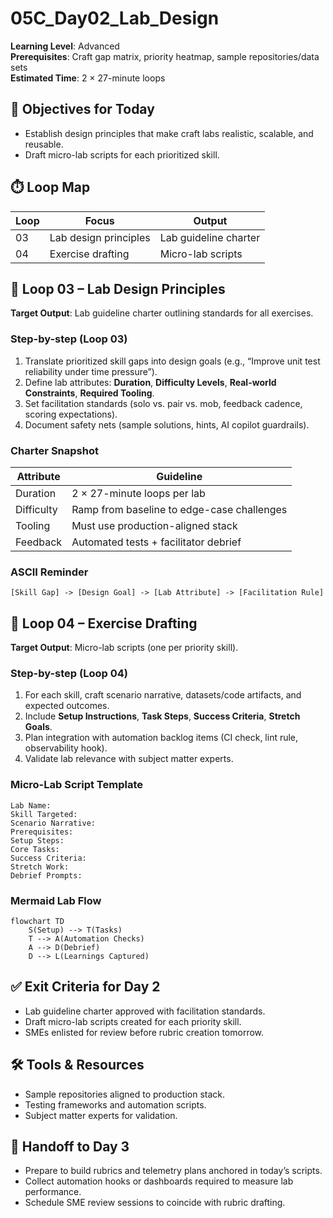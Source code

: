 # 05C_Day02_Lab_Design

**Learning Level**: Advanced  
**Prerequisites**: Craft gap matrix, priority heatmap, sample repositories/data sets  
**Estimated Time**: 2 × 27-minute loops

## 🎯 Objectives for Today

- Establish design principles that make craft labs realistic, scalable, and reusable.
- Draft micro-lab scripts for each prioritized skill.

## ⏱️ Loop Map

| Loop | Focus | Output |
| --- | --- | --- |
| 03 | Lab design principles | Lab guideline charter |
| 04 | Exercise drafting | Micro-lab scripts |

## 🧱 Loop 03 – Lab Design Principles

**Target Output**: Lab guideline charter outlining standards for all exercises.

### Step-by-step (Loop 03)

1. Translate prioritized skill gaps into design goals (e.g., “Improve unit test reliability under time pressure”).
2. Define lab attributes: **Duration**, **Difficulty Levels**, **Real-world Constraints**, **Required Tooling**.
3. Set facilitation standards (solo vs. pair vs. mob, feedback cadence, scoring expectations).
4. Document safety nets (sample solutions, hints, AI copilot guardrails).

### Charter Snapshot

| Attribute | Guideline |
| --- | --- |
| Duration | 2 × 27-minute loops per lab |
| Difficulty | Ramp from baseline to edge-case challenges |
| Tooling | Must use production-aligned stack |
| Feedback | Automated tests + facilitator debrief |

### ASCII Reminder

```text
[Skill Gap] -> [Design Goal] -> [Lab Attribute] -> [Facilitation Rule]
```

## 🧪 Loop 04 – Exercise Drafting

**Target Output**: Micro-lab scripts (one per priority skill).

### Step-by-step (Loop 04)

1. For each skill, craft scenario narrative, datasets/code artifacts, and expected outcomes.
2. Include **Setup Instructions**, **Task Steps**, **Success Criteria**, **Stretch Goals**.
3. Plan integration with automation backlog items (CI check, lint rule, observability hook).
4. Validate lab relevance with subject matter experts.

### Micro-Lab Script Template

```text
Lab Name:
Skill Targeted:
Scenario Narrative:
Prerequisites:
Setup Steps:
Core Tasks:
Success Criteria:
Stretch Work:
Debrief Prompts:
```

### Mermaid Lab Flow

```mermaid
flowchart TD
    S(Setup) --> T(Tasks)
    T --> A(Automation Checks)
    A --> D(Debrief)
    D --> L(Learnings Captured)
```

## ✅ Exit Criteria for Day 2

- Lab guideline charter approved with facilitation standards.
- Draft micro-lab scripts created for each priority skill.
- SMEs enlisted for review before rubric creation tomorrow.

## 🛠️ Tools & Resources

- Sample repositories aligned to production stack.
- Testing frameworks and automation scripts.
- Subject matter experts for validation.

## 🔄 Handoff to Day 3

- Prepare to build rubrics and telemetry plans anchored in today’s scripts.
- Collect automation hooks or dashboards required to measure lab performance.
- Schedule SME review sessions to coincide with rubric drafting.
